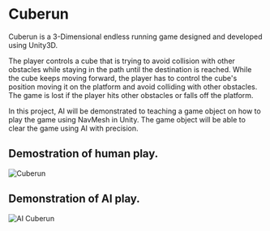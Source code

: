 # Cuberun
Cuberun is a 3-Dimensional endless running game designed and developed using Unity3D.

The player controls a cube that is trying to avoid collision with other obstacles while staying in the path until the destination is reached. While the cube keeps moving forward, the player has to control the cube's position moving it on the platform and avoid colliding with other obstacles. The game is lost if the player hits other obstacles or falls off the platform.

In this project, AI will be demonstrated to teaching a game object on how to play the game using NavMesh in Unity. The game object will be able to clear the game using AI with precision.

## Demostration of human play.

![Cuberun](https://i.imgur.com/VQQU9Dl.gif)

## Demonstration of AI play.

![AI Cuberun](https://i.imgur.com/VfvSuIM.gif)
